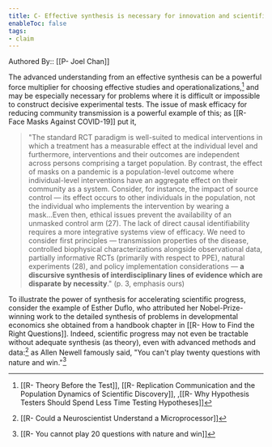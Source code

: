 ```yaml
---
title: C- Effective synthesis is necessary for innovation and scientific progress
enableToc: false
tags:
- claim
---
```


Authored By:: [[P- Joel Chan]]

The advanced understanding from an effective synthesis can be a powerful force multiplier for choosing effective studies and operationalizations,[^1] and may be especially necessary for problems where it is difficult or impossible to construct decisive experimental tests. The issue of mask efficacy for reducing community transmission is a powerful example of this; as [[R- Face Masks Against COVID-19]] put it, 

> "The standard RCT paradigm is well-suited to medical interventions in which a treatment has a measurable effect at the individual level and furthermore, interventions and their outcomes are independent across persons comprising a target population. By contrast, the effect of masks on a pandemic is a population-level outcome where individual-level interventions have an aggregate effect on their community as a system. Consider, for instance, the impact of source control — its effect occurs to other individuals in the population, not the individual who implements the intervention by wearing a mask...Even then, ethical issues prevent the availability of an unmasked control arm (27). The lack of direct causal identifiability requires a more integrative systems view of efficacy. We need to consider first principles — transmission properties of the disease, controlled biophysical characterizations alongside observational data, partially informative RCTs (primarily with respect to PPE), natural experiments (28), and policy implementation considerations — **a discursive synthesis of interdisciplinary lines of evidence which are disparate by necessity**." (p. 3, emphasis ours)

To illustrate the power of synthesis for accelerating scientific progress, consider the example of Esther Duflo, who attributed her Nobel-Prize-winning work to the detailed synthesis of problems in developmental economics she obtained from a handbook chapter in [[R- How to Find the Right Questions]]. Indeed, scientific progress may not even be tractable without adequate synthesis (as theory), even with advanced methods and data:[^2] as Allen Newell famously said, "You can't play twenty questions with nature and win."[^3] 

[^1]: [[R- Theory Before the Test]], [[R- Replication Communication and the Population Dynamics of Scientific Discovery]], ,[[R- Why Hypothesis Testers Should Spend Less Time Testing Hypotheses]]
[^2]: [[R- Could a Neuroscientist Understand a Microprocessor]]
[^3]: [[R- You cannot play 20 questions with nature and win]]